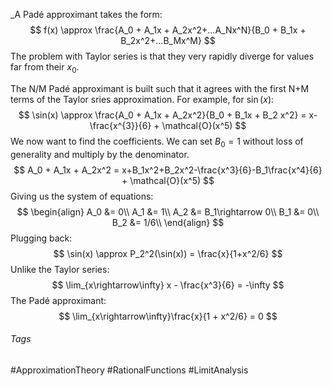 _A Padé approximant takes the form:
$$
f(x) \approx \frac{A_0 + A_1x + A_2x^2+...A_Nx^N}{B_0 + B_1x + B_2x^2+...B_Mx^M}
$$
The problem with Taylor series is that they very rapidly diverge for values far from their $x_0$. 

The N/M Padé approximant is built such that it agrees with the first N+M terms of the Taylor sries approximation.
For example, for $\sin(x)$:
$$
\sin(x) \approx \frac{A_0 + A_1x + A_2x^2}{B_0 + B_1x + B_2 x^2} = x-\frac{x^{3}}{6} + \mathcal{O}(x^5)
$$
We now want to find the coefficients. 
We can set $B_0=1$ without loss of generality and multiply by the denominator.
$$
A_0 + A_1x + A_2x^2 = x+B_1x^2+B_2x^2-\frac{x^3}{6}-B_1\frac{x^4}{6} + \mathcal{O}(x^5)
$$
Giving us the system of equations:
$$
\begin{align}
A_0 &= 0\\
A_1 &= 1\\
A_2 &= B_1\rightarrow 0\\
B_1 &= 0\\
B_2 &= 1/6\\
\end{align}
$$
Plugging back:
$$
\sin(x) \approx P_2^2(\sin(x)) = \frac{x}{1+x^2/6}
$$
Unlike the Taylor series:
$$
\lim_{x\rightarrow\infty} x - \frac{x^3}{6} = -\infty
$$
The Padé approximant:
$$
\lim_{x\rightarrow\infty}\frac{x}{1 + x^2/6} = 0
$$
###### Tags
#ApproximationTheory #RationalFunctions #LimitAnalysis